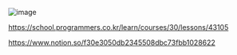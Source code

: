 ![image](https://user-images.githubusercontent.com/84365977/177306824-fbfcb129-dd91-493e-be77-02d7e9328600.png)


https://school.programmers.co.kr/learn/courses/30/lessons/43105

https://www.notion.so/f30e3050db2345508dbc73fbb1028622
